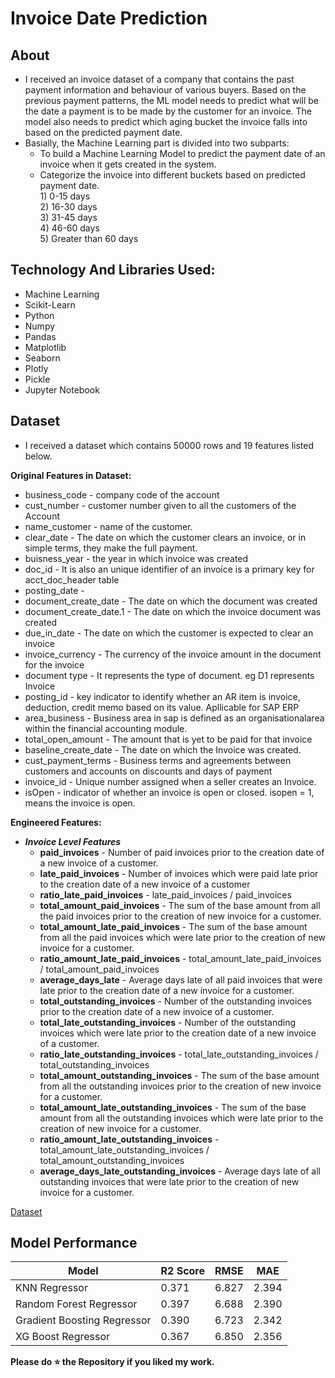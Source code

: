 # Invoice Date Prediction

## About
 - I received an invoice dataset of a company that contains the past payment information and behaviour of various buyers. Based on the previous payment patterns, the ML model needs to predict what will be the date a payment is to be made by the customer for an invoice. The model also needs to predict which aging bucket the invoice falls into based on the predicted payment date. 
 - Basially, the Machine Learning part is divided into two subparts:
     - To build a Machine Learning Model to predict the payment date of an invoice when it gets created in the system. 
     - Categorize the invoice into different buckets based on predicted payment date.<br>
            1) 0-15 days <br>
            2) 16-30 days <br>
            3) 31-45 days <br>
            4) 46-60 days <br>
            5) Greater than 60 days <br>
            
 ## Technology And Libraries Used:
  - Machine Learning
  - Scikit-Learn
  - Python
  - Numpy
  - Pandas
  - Matplotlib
  - Seaborn
  - Plotly
  - Pickle
  - Jupyter Notebook
            
## Dataset
  - I received a dataset which contains 50000 rows and 19 features listed below.
 
**Original Features in Dataset:**
   - business_code - company code of the account
   - cust_number - customer number given to all the customers of the Account
   - name_customer - name of the customer.
   - clear_date - The date on which the customer clears an invoice, or in simple terms, they make the full payment.
   - buisness_year - the year in which invoice was created
   - doc_id - It is also an unique identifier of an invoice is a primary key for acct_doc_header table
   - posting_date - 
   - document_create_date - The date on which the document was created
   - document_create_date.1 - The date on which the invoice document was created 
   - due_in_date - The date on which the customer is expected to clear an invoice
   - invoice_currency - The currency of the invoice amount in the document for the invoice
   - document type - It represents the type of document. eg D1 represents Invoice
   - posting_id - key indicator to identify whether an AR item is invoice, deduction, credit memo based on its value. Apllicable for SAP ERP
   - area_business - Business area in sap is defined as an organisationalarea within the financial accounting module.
   - total_open_amount - The amount that is yet to be paid for that invoice
   - baseline_create_date - The date on which the Invoice was created.
   - cust_payment_terms - Business terms and agreements between customers and accounts on discounts and days of payment
   - invoice_id - Unique number assigned when a seller creates an Invoice. 	
   - isOpen - indicator of whether an invoice is open or closed. isopen = 1, means the invoice is open.
   
   
**Engineered Features:**
 - *__Invoice Level Features__*
     - **paid_invoices** - Number of paid invoices prior to the creation date of a new invoice of a customer. 
     - **late_paid_invoices** - Number of invoices which were paid late prior to the creation date of a new invoice of a customer 
     - **ratio_late_paid_invoices** - late_paid_invoices / paid_invoices
     - **total_amount_paid_invoices** - The sum of the base amount from all the paid invoices prior to the creation of new invoice for a customer.
     - **total_amount_late_paid_invoices** - The sum of the base amount from all the paid invoices which were late prior to the creation of new invoice for a customer. 
     - **ratio_amount_late_paid_invoices** - total_amount_late_paid_invoices / total_amount_paid_invoices
     - **average_days_late** - Average days late of all paid invoices that were late prior to the creation date of a new invoice for a customer.
     - **total_outstanding_invoices** - Number of the outstanding invoices prior to the creation date of a new invoice of a customer. 
     - **total_late_outstanding_invoices** - Number of the outstanding invoices which were late prior to the creation date of a new invoice of a customer.
     - **ratio_late_outstanding_invoices** - total_late_outstanding_invoices / total_outstanding_invoices
     - **total_amount_outstanding_invoices** - The sum of the base amount from all the outstanding invoices prior to the creation of new invoice for a customer.
     - **total_amount_late_outstanding_invoices** - The sum of the base amount from all the outstanding invoices which were late prior to the creation of new invoice for a customer. 
     - **ratio_amount_late_outstanding_invoices** - total_amount_late_outstanding_invoices / total_amount_outstanding_invoices
     - **average_days_late_outstanding_invoices** - Average days late of all outstanding invoices that were late prior to the creation of new invoice for a customer.

[Dataset](https://github.com/mohit-keshwani/invoice-date-prediction/tree/main/Data)

## Model Performance
Model | R2 Score | RMSE | MAE
--- | --- | --- | ---
KNN Regressor | 0.371 | 6.827 | 2.394
Random Forest Regressor | 0.397 | 6.688 | 2.390
Gradient Boosting Regressor | 0.390 | 6.723 | 2.342
XG Boost Regressor | 0.367 | 6.850 | 2.356

<b>Please do ⭐ the Repository if you liked my work.</b>
</div>
